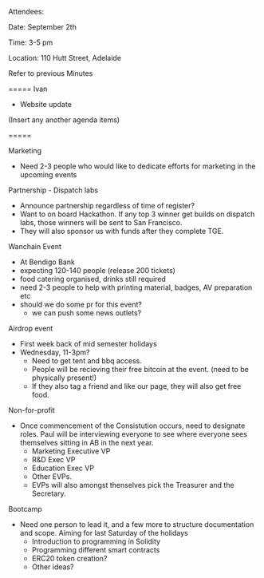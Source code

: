 

Attendees: 

Date: September 2th

Time: 3-5 pm

Location: 110 Hutt Street, Adelaide

Refer to previous Minutes

=====
Ivan 
- Website update

(Insert any another agenda items)

=====

Marketing
- Need 2-3 people who would like to dedicate efforts for marketing in the upcoming events

Partnership - Dispatch labs
- Announce partnership regardless of time of register?
- Want to on board Hackathon. If any top 3 winner get builds on dispatch labs, those winners will be sent to San Francisco.
- They will also sponsor us with funds after they complete TGE. 

Wanchain Event
- At Bendigo Bank
- expecting 120-140 people (release 200 tickets)
- food catering organised, drinks still required 
- need 2-3 people to help with printing material, badges, AV preparation etc
- should we do some pr for this event?
  - we can push some news outlets?

Airdrop event
- First week back of mid semester holidays
- Wednesday, 11-3pm?
  - Need to get tent and bbq access.
  - People will be recieving their free bitcoin at the event. (need to be physically present!)
  - If they also tag a friend and like our page, they will also get free food.
  
Non-for-profit
- Once commencement of the Consistution occurs, need to designate roles. Paul will be interviewing everyone to see where everyone sees themselves sitting in AB in the next year.
  - Marketing Executive VP
  - R&D Exec VP
  - Education Exec VP
  - Other EVPs.
  - EVPs will also amongst thenselves pick the Treasurer and the Secretary. 
  
Bootcamp
- Need one person to lead it, and a few more to structure documentation and scope. Aiming for last Saturday of the holidays
  - Introduction to programming in Solidity
  - Programming different smart contracts
  - ERC20 token creation?
  - Other ideas?

